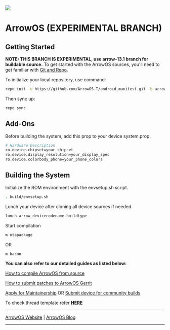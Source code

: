 <img src="https://github.com/ArrowOS/getting_started/blob/master/misc/logo.png?raw=true">

# ArrowOS (EXPERIMENTAL BRANCH)

 Getting Started
---------------
**NOTE: THIS BRANCH IS EXPERIMENTAL, use arrow-13.1 branch for buildable source.**
To get started with the ArrowOS sources, you'll need to get
familiar with [Git and Repo](https://source.android.com/setup/build/downloading).

To initialize your local repository, use command:

```bash
repo init -u https://github.com/ArrowOS-T/android_manifest.git -b arrow-13.1_ext
```

Then sync up:

```bash
repo sync
```

Add-Ons
-------------------
Before building the system, add this prop to your device system.prop.

```bash
# Hardware Description
ro.device.chipset=your_chipset
ro.device.display_resolution=your_display_spec
ro.device.colorbody_phone=your_phone_colors
```

Building the System
-------------------
 Initialize the ROM environment with the envsetup.sh script.

```bash
. build/envsetup.sh
```

Lunch your device after cloning all device sources if needed.

```bash
lunch arrow_devicecodename-buildtype
```

Start compilation

```bash
m otapackage
```

OR

```bash
m bacon
```

**You can also refer to our detailed guides as listed below:**

[How to compile ArrowOS from source](https://blog.arrowos.net/android/arrowos/guides/compilation-guide)

[How to submit patches to ArrowOS Gerrit](https://blog.arrowos.net/android/arrowos/guides/how-to-submit-patches-to-arrowos-gerrit)

[Apply for Maintainership](https://blog.arrowos.net/android/arrowos/community/apply-for-maintainership) OR [Submit device for community builds](https://blog.arrowos.net/android/arrowos/news/introducing-community-builds)

To check thread template refer [**HERE**](https://raw.githubusercontent.com/ArrowOS/documentation/master/thread_template.txt)

---------------------------------------------------------------------------------------------------------------------

[ArrowOS Website](https://www.arrowos.net) | [ArrowOS Blog](https://blog.arrowos.net)

---------------------------------------------------------------------------------------------------------------------
